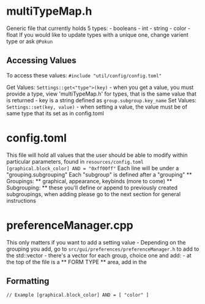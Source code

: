# multiTypeMap.h 
Generic file that currently holds 5 types:
    - booleans
    - int
    - string
    - color
    - float
If you would like to update types with a unique one, change varient type or ask `@Pokun`

## Accessing Values
To access these values: `#include "util/config/config.toml"`

Get Values: `Settings::get<"type">(key)`
    - when you get a value, you must provide a type, view 'multiTypeMap.h' for types, that is the same value that is returned
    - key is a string defined as `group.subgroup.key_name`
Set Values: `Settings::set(key, value)`
    - when setting a value, the value must be of same type that its set as in config.toml 

# config.toml
This file will hold all values that the user should be able to modify within particular parameters, found in `resources/config.toml`
`
[graphical.block_color]
AND = "0xff00ff"
`
Each line will be under a "grouping.subgrouping"
Each "subgroup" is defined after a "grouping"
** Groupings: ** graphical, appearance, keybinds (more to come)
** Subgrouping: ** these you'll define or append to previously created subgroupings, when adding please go to the next section for general instructions 

# preferenceManager.cpp
This only matters if you want to add a setting value
    - Depending on the grouping you add, go to `src/gui/preferences/preferenceManager.h` to add to the std::vector
    - there's a vector for each group, choice one and add:
        - at the top of the file is a ** FORM TYPE ** area, add in the


  

## Formatting
`
// Example
[graphical.block_color]
AND = [ "color" ]
`


